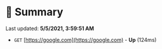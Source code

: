 # 📖 Summary
Last updated: **5/5/2021, 3:59:51 AM**

- `GET` [https://google.com](https://google.com) - **Up** (124ms)

